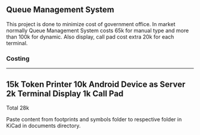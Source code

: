 ## Queue Management System ##
This project is done to minimize cost of government office. In market normally Queue Management System costs 65k for manual type and more than 100k for dynamic. Also display, call pad cost extra 20k for each terminal.

### Costing ###
-----------------
15k Token Printer
10k Android Device as Server
2k Terminal Display
1k Call Pad
-----------------
Total 28k

Paste content from footprints and symbols folder to respective folder in KiCad in documents directory.
